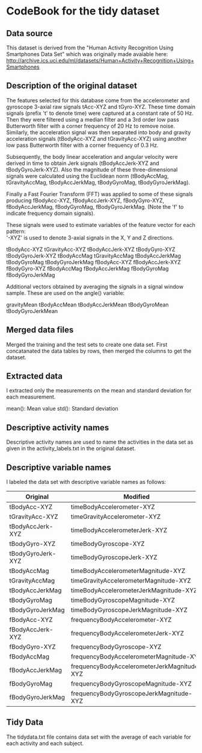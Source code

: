 CodeBook for the tidy dataset
=============================

Data source
-----------
This dataset is derived from the "Human Activity Recognition Using Smartphones Data Set" which was originally made avaiable here: http://archive.ics.uci.edu/ml/datasets/Human+Activity+Recognition+Using+Smartphones

Description of the original dataset 
-----------------------------------

The features selected for this database come from the accelerometer and gyroscope 3-axial raw signals tAcc-XYZ and tGyro-XYZ. These time domain signals (prefix 't' to denote time) were captured at a constant rate of 50 Hz. Then they were filtered using a median filter and a 3rd order low pass Butterworth filter with a corner frequency of 20 Hz to remove noise. Similarly, the acceleration signal was then separated into body and gravity acceleration signals (tBodyAcc-XYZ and tGravityAcc-XYZ) using another low pass Butterworth filter with a corner frequency of 0.3 Hz. 

Subsequently, the body linear acceleration and angular velocity were derived in time to obtain Jerk signals (tBodyAccJerk-XYZ and tBodyGyroJerk-XYZ). Also the magnitude of these three-dimensional signals were calculated using the Euclidean norm (tBodyAccMag, tGravityAccMag, tBodyAccJerkMag, tBodyGyroMag, tBodyGyroJerkMag). 

Finally a Fast Fourier Transform (FFT) was applied to some of these signals producing fBodyAcc-XYZ, fBodyAccJerk-XYZ, fBodyGyro-XYZ, fBodyAccJerkMag, fBodyGyroMag, fBodyGyroJerkMag. (Note the 'f' to indicate frequency domain signals). 

These signals were used to estimate variables of the feature vector for each pattern:  
'-XYZ' is used to denote 3-axial signals in the X, Y and Z directions.

tBodyAcc-XYZ
tGravityAcc-XYZ
tBodyAccJerk-XYZ
tBodyGyro-XYZ
tBodyGyroJerk-XYZ
tBodyAccMag
tGravityAccMag
tBodyAccJerkMag
tBodyGyroMag
tBodyGyroJerkMag
fBodyAcc-XYZ
fBodyAccJerk-XYZ
fBodyGyro-XYZ
fBodyAccMag
fBodyAccJerkMag
fBodyGyroMag
fBodyGyroJerkMag

Additional vectors obtained by averaging the signals in a signal window sample. These are used on the angle() variable:

gravityMean
tBodyAccMean
tBodyAccJerkMean
tBodyGyroMean
tBodyGyroJerkMean


Merged data files
-----------------
Merged the training and the test sets to create one data set.
First concatanated the data tables by rows, then merged the columns to get the dataset.

Extracted data
--------------
I extracted only the measurements on the mean and standard deviation for each measurement.

mean(): Mean value
std(): Standard deviation

Descriptive activity names
--------------------------
Descriptive activity names are used to name the activities in the data set as given in the activity_labels.txt in the original dataset.

Descriptive variable names
--------------------------
I labeled the data set with descriptive variable names as follows:

Original | Modified
-------- | --------
tBodyAcc-XYZ | timeBodyAccelerometer-XYZ
tGravityAcc-XYZ | timeGravityAccelerometer-XYZ
tBodyAccJerk-XYZ | timeBodyAccelerometerJerk-XYZ
tBodyGyro-XYZ | timeBodyGyroscope-XYZ
tBodyGyroJerk-XYZ | timeBodyGyroscopeJerk-XYZ
tBodyAccMag | timeBodyAccelerometerMagnitude-XYZ
tGravityAccMag | timeGravityAccelerometerMagnitude-XYZ
tBodyAccJerkMag | timeBodyAccelerometerJerkMagnitude-XYZ
tBodyGyroMag | timeBodyGyroscopeMagnitude-XYZ
tBodyGyroJerkMag | timeBodyGyroscopeJerkMagnitude-XYZ
fBodyAcc-XYZ | frequencyBodyAccelerometer-XYZ
fBodyAccJerk-XYZ | frequencyBodyAccelerometerJerk-XYZ
fBodyGyro-XYZ | frequencyBodyGyroscope-XYZ
fBodyAccMag | frequencyBodyAccelerometerMagnitude-XYZ
fBodyAccJerkMag | frequencyBodyAccelerometerJerkMagnitude-XYZ
fBodyGyroMag | frequencyBodyGyroscopeMagnitude-XYZ
fBodyGyroJerkMag | frequencyBodyGyroscopeJerkMagnitude-XYZ

Tidy Data
---------
The tidydata.txt file contains data set with the average of each variable for each activity and each subject.
